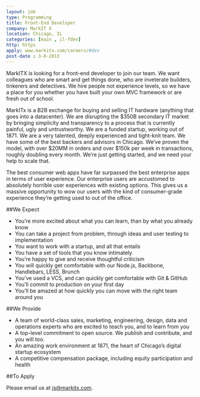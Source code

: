 ```yaml
---
layout: job
type: Programming
title: Front-End Developer
company: MarkIT X
location: Chicago, IL
categories: [main , il-fdev]
http: https
apply: www.markitx.com/careers/#dev
post-date : 3-8-2013
---
```


MarkITX is looking for a front-end developer to join our team. We want colleagues who are smart and get things done, who are inveterate builders, tinkerers and detectives. We hire people not experience levels, so we have a place for you whether you have built your own MVC framework or are fresh out of school.

MarkITx is a B2B exchange for buying and selling IT hardware (anything that goes into a datacenter). We are disrupting the $350B secondary IT market by bringing simplicity and transparency to a process that is currently painful, ugly and untrustworthy. We are a funded startup, working out of 1871. We are a very talented, deeply experienced and tight-knit team. We have some of the best backers and advisors in Chicago. We’ve proven the model, with over $20MM in orders and over $150k per week in transactions, roughly doubling every month. We’re just getting started, and we need your help to scale that.

The best consumer web apps have far surpassed the best enterprise apps in terms of user experience. Our enterprise users are accustomed to absolutely horrible user experiences with existing options. This gives us a massive opportunity to wow our users with the kind of consumer-grade experience they’re getting used to out of the office.

##We Expect

* You’re more excited about what you can learn, than by what you already know
* You can take a project from problem, through ideas and user testing to implementation
* You want to work with a startup, and all that entails
* You have a set of tools that you know intimately
* You’re happy to give and receive thoughtful criticism
* You will quickly get comfortable with our Node.js, Backbone, Handlebars, LESS, Brunch
* You’ve used a VCS, and can quickly get comfortable with Git & GitHub
* You’ll commit to production on your first day
* You’ll be amazed at how quickly you can move with the right team around you

##We Provide

* A team of world-class sales, marketing, engineering, design, data and operations experts who are excited to teach you, and to learn from you
* A top-level commitment to open source. We publish and contribute, and you will too.
* An amazing work environment at 1871, the heart of Chicago’s digital startup ecosystem
* A competitive compensation package, including equity participation and health

##To Apply

Please email us at js@markitx.com.